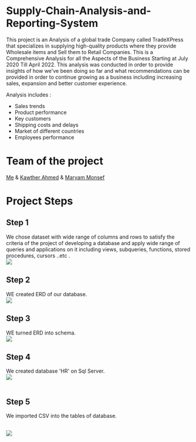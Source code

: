 # Supply-Chain-Analysis-and-Reporting-System

This project is an Analysis of a global trade Company called TradeXPress that specializes in supplying high-quality products where they provide Wholesale items and Sell them to Retail Companies. This is a Comprehensive Analysis for all the Aspects of the Business Starting at July 2020 Till April 2022. This analysis was conducted in order to provide insights of how we've been doing so far and what recommendations can be provided in order to continue growing as a business  including increasing sales, expansion and better customer experience.

Analysis includes :
* Sales trends
* Product performance
* Key customers
* Shipping costs and delays
* Market of different countries
* Employees performance
# Team of the project
[Me](https://github.com/shrouk-fouad) &
[Kawther Ahmed](https://github.com/Kawther-Ahmed) &
[Maryam Monsef](https://github.com/maryammonsef5) 

# Project Steps

## Step 1
We chose dataset with wide range of columns and rows to satisfy the criteria of the project of developing a database and apply wide range of queries and applications on it including views, subqueries, functions, stored procedures, cursors ..etc . <br>
<img  src = "https://github.com/shrouk-fouad/Advanced-SQL-HR-Dataset/blob/main/dataset%20image.png"><br>


## Step 2
WE created ERD of our database. <br>
<img  src = "https://github.com/shrouk-fouad/Advanced-SQL-HR-Dataset/blob/main/ERD%20(2).png"><br>


## Step 3
WE turned ERD into schema. <br>
<img  src = "https://github.com/shrouk-fouad/Advanced-SQL-HR-Dataset/blob/main/Schema.png"><br>


## Step 4
We created database 'HR' on Sql Server.  <br>
<img  src = "https://github.com/shrouk-fouad/Advanced-SQL-HR-Dataset/blob/main/erd_sql.PNG"><br><br>


## Step 5
We imported CSV into the tables of database. <br><br>

<img  src = "https://github.com/shrouk-fouad/Advanced-SQL-HR-Dataset/blob/main/Import%20csv%20to%20sql%20server.PNG"><br>



